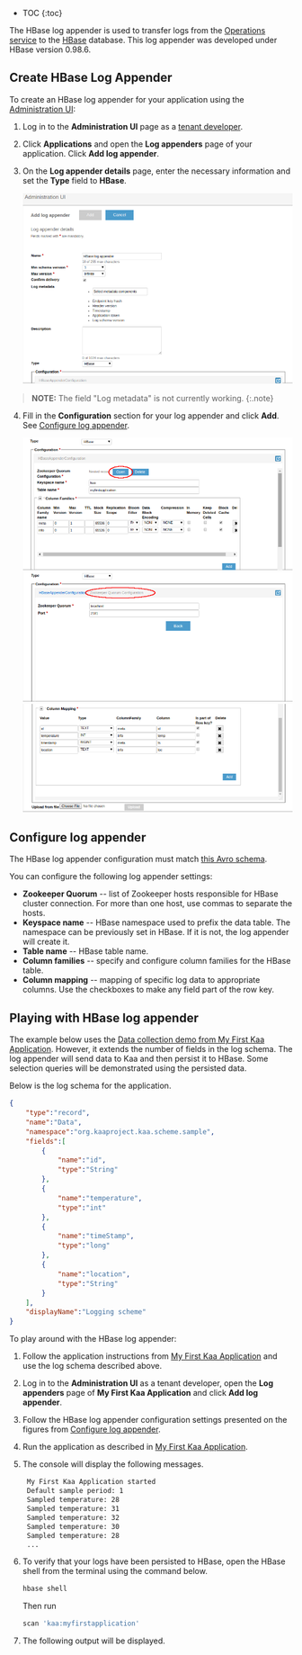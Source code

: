 * TOC
{:toc}

The HBase log appender is used to transfer logs from the [Operations service]({{root_url}}Glossary/#operations-service) to the [HBase](https://hbase.apache.org/) database. This log appender was developed under HBase version 0.98.6.

## Create HBase Log Appender

To create an HBase log appender for your application using the [Administration UI]({{root_url}}Glossary/#administration-ui):

1. Log in to the **Administration UI** page as a [tenant developer]({{root_url}}Glossary/#tenant-developer).

2. Click **Applications** and open the **Log appenders** page of your application.
Click **Add log appender**.

3. On the **Log appender details** page, enter the necessary information and set the **Type** field to **HBase**.

	![Create hbase log appender](attach/create-hbase-log-appender-admin-ui.png)

>**NOTE:** The field "Log metadata" is not currently working.
{:.note}

4. Fill in the **Configuration** section for your log appender and click **Add**.
See [Configure log appender](#configure-log-appender).

	![HBase log appender configuration](attach/hbase-log-appender-config1.png)
	![](attach/hbase-log-appender-config-zookeeper.png)
	![](attach/hbase-log-appender-config2.png)

## Configure log appender


The HBase log appender configuration must match [this Avro schema](/server/appenders/hbase-appender/src/main/avro/HBaseAppenderConfiguration.avsc).

You can configure the following log appender settings:

* **Zookeeper Quorum** -- list of Zookeeper hosts responsible for HBase cluster connection. For more than one host, use commas to separate the hosts. 
* **Keyspace name** -- HBase namespace used to prefix the data table. The namespace can be previously set in HBase. If it is not, the log appender will create it.
* **Table name** -- HBase table name.
* **Column families** -- specify and configure column families for the HBase table.
* **Column mapping** -- mapping of specific log data to appropriate columns. Use the checkboxes to make any field part of the row key.


## Playing with HBase log appender
The example below uses the [Data collection demo from My First Kaa Application](/doc/Programming-guide/Your-first-Kaa-application/index.md). However, it extends the number of fields in the log schema. The log appender will send data to Kaa and then persist it to HBase. Some selection queries will be demonstrated using the persisted data.

Below is the log schema for the application.

```json
{
    "type":"record",
    "name":"Data",
    "namespace":"org.kaaproject.kaa.scheme.sample",
    "fields":[
        {
            "name":"id",
            "type":"String"
        },    	
        {
            "name":"temperature",
            "type":"int"
        },
        {
            "name":"timeStamp",
            "type":"long"
        },
        {
            "name":"location",
            "type":"String"
        }
    ],
    "displayName":"Logging scheme"
}
```
To play around with the HBase log appender:

1. Follow the application instructions from [My First Kaa Application](/doc/Programming-guide/Your-first-Kaa-application/index.md) and use the log schema described above.

2. Log in to the **Administration UI** as a tenant developer, open the **Log appenders** page of **My First Kaa Application** and click **Add log appender**.

3. Follow the HBase log appender configuration settings presented on the figures from [Configure log appender](#configure-log-appender).

4. Run the application as described in [My First Kaa Application](/doc/Programming-guide/Your-first-Kaa-application/index.md).

5. The console will display the following messages.

		My First Kaa Application started
		Default sample period: 1
		Sampled temperature: 28
		Sampled temperature: 31 
		Sampled temperature: 32 
		Sampled temperature: 30 
		Sampled temperature: 28 
		...

6. To verify that your logs have been persisted to HBase, open the HBase shell from the terminal using the command below.

    ```bash
    hbase shell
    ```

    Then run

    ```bash
    scan 'kaa:myfirstapplication'
    ```
    
7. The following output will be displayed.

